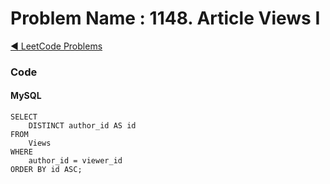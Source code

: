 # Problem Name : 1148. Article Views I

[:arrow_backward: LeetCode Problems](../README.md)

### Code

#### MySQL

```
SELECT 
    DISTINCT author_id AS id
FROM 
    Views
WHERE 
    author_id = viewer_id
ORDER BY id ASC;
```
